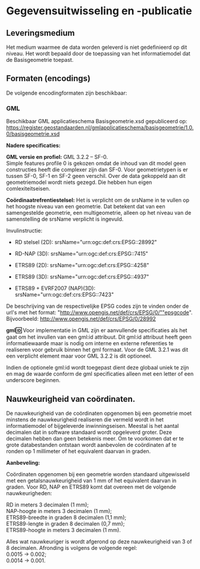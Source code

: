 Gegevensuitwisseling en -publicatie
===================================

Leveringsmedium
---------------

Het medium waarmee de data worden geleverd is niet gedefinieerd op dit niveau.
Het wordt bepaald door de toepassing van het informatiemodel dat de
Basisgeometrie toepast.

Formaten (encodings)
--------------------

De volgende encodingformaten zijn beschikbaar:

### GML

Beschikbaar GML applicatieschema Basisgeometrie.xsd gepubliceerd op:
https://register.geostandaarden.nl/gmlapplicatieschema/basisgeometrie/1.0.0/basisgeometrie.xsd

**Nadere specificaties:**

**GML versie en profiel:** GML 3.2.2 – SF-0.  
Simple features profile 0 is gekozen omdat de inhoud van dit model geen
constructies heeft die complexer zijn dan SF-0. Voor geometrietypen is er tussen
SF-0, SF-1 en SF-2 geen verschil. Over de data gekoppeld aan dit geometriemodel
wordt niets gezegd. Die hebben hun eigen comlexiteitseisen.

**Coördinaatrefrentiestelsel:** Het is verplicht om de srsName in te vullen op
het hoogste niveau van een geometrie. Dat betekent dat van een samengestelde
geometrie, een multigeometrie, alleen op het niveau van de samenstelling de
srsName verplicht is ingevuld.

Invulinstructie:

-   RD stelsel (2D): srsName="urn:ogc:def:crs:EPSG::28992"

-   RD-NAP (3D): srsName="urn:ogc:def:crs:EPSG::7415"

-   ETRS89 (2D): srsName="urn:ogc:def:crs:EPSG::4258"

-   ETRS89 (3D): srsName="urn:ogc:def:crs:EPSG::4937"

-   ETRS89 + EVRF2007 (NAP)(3D): srsName="urn:ogc:def:crs:EPSG::7423"

De beschrijving van de respectivelijke EPSG codes zijn te vinden onder de url's
met het format: "http://www.opengis.net/def/crs/EPSG/0/""epsgcode".
Bijvoorbeeld: http://www.opengis.net/def/crs/EPSG/0/28992

**gml:id:** Voor implementatie in GML zijn er aanvullende specificaties als het
gaat om het invullen van een gml:id attribuut. Dit gml:id attribuut heeft geen
informatiewaarde maar is nodig om interne en externe referenties te realiseren
voor gebruik binnen het gml formaat. Voor de GML 3.2.1 was dit een verplicht
element maar voor GML 3.2.2 is dit optioneel.

Indien de optionele gml:id wordt toegepast dient deze globaal uniek te zijn en
mag de waarde conform de gml specificaties alleen met een letter of een
underscore beginnen.

Nauwkeurigheid van coördinaten.
-------------------------------

De nauwkeurigheid van de coördinaten opgenomen bij een geometrie moet minstens
de nauwkeurigheid realiseren die vermeld wordt in het informatiemodel of
bijgeleverde inwinningseisen. Meestal is het aantal decimalen dat in software
standaard wordt opgeleverd groter. Deze decimalen hebben dan geen betekenis
meer. Om te voorkomen dat er te grote databestanden ontstaan wordt aanbevolen de
coördinaten af te ronden op 1 millimeter of het equivalent daarvan in graden.

**Aanbeveling:**

Coördinaten opgenomen bij een geometrie worden standaard uitgewisseld met een
getalsnauwkeurigheid van 1 mm of het equivalent daarvan in graden. Voor RD, NAP
en ETRS89 komt dat overeen met de volgende nauwkeurigheden:

RD in meters 3 decimalen (1 mm);  
NAP-hoogte in meters 3 decimalen (1 mm);  
ETRS89-breedte in graden 8 decimalen (1,1 mm);  
ETRS89-lengte in graden 8 decimalen (0,7 mm);  
ETRS89-hoogte in meters 3 decimalen (1 mm).

Alles wat nauwkeuriger is wordt afgerond op deze nauwkeurigheid van 3 of 8
decimalen. Afronding is volgens de volgende regel:  
0.0015 -\> 0.002;  
0.0014 -\> 0.001.
